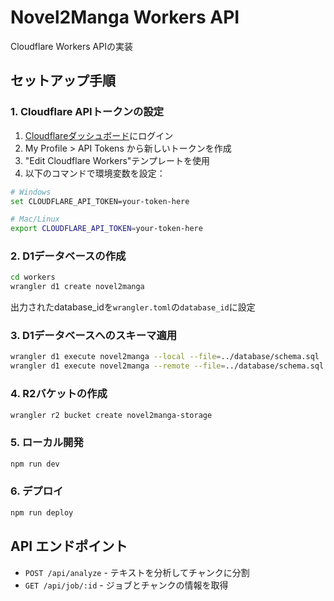 # Novel2Manga Workers API

Cloudflare Workers APIの実装

## セットアップ手順

### 1. Cloudflare APIトークンの設定

1. [Cloudflareダッシュボード](https://dash.cloudflare.com/)にログイン
2. My Profile > API Tokens から新しいトークンを作成
3. "Edit Cloudflare Workers"テンプレートを使用
4. 以下のコマンドで環境変数を設定：

```bash
# Windows
set CLOUDFLARE_API_TOKEN=your-token-here

# Mac/Linux
export CLOUDFLARE_API_TOKEN=your-token-here
```

### 2. D1データベースの作成

```bash
cd workers
wrangler d1 create novel2manga
```

出力されたdatabase_idを`wrangler.toml`の`database_id`に設定

### 3. D1データベースへのスキーマ適用

```bash
wrangler d1 execute novel2manga --local --file=../database/schema.sql
wrangler d1 execute novel2manga --remote --file=../database/schema.sql
```

### 4. R2バケットの作成

```bash
wrangler r2 bucket create novel2manga-storage
```

### 5. ローカル開発

```bash
npm run dev
```

### 6. デプロイ

```bash
npm run deploy
```

## API エンドポイント

- `POST /api/analyze` - テキストを分析してチャンクに分割
- `GET /api/job/:id` - ジョブとチャンクの情報を取得